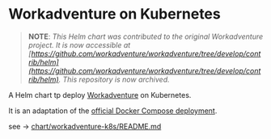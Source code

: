 # Workadventure on Kubernetes

> **NOTE**: *This Helm chart was contributed to the original Workadventure project. It is now accessible at [https://github.com/workadventure/workadventure/tree/develop/contrib/helm](https://github.com/workadventure/workadventure/tree/develop/contrib/helm). This repository is now archived.*

A Helm chart tp deploy [Workadventure](https://github.com/workadventure/workadventure) on Kubernetes.

It is an adaptation of the [official Docker Compose deployment](https://github.com/workadventure/workadventure/tree/master/contrib/docker).

see -> [chart/workadventure-k8s/README.md](chart/workadventure-k8s/README.md)
